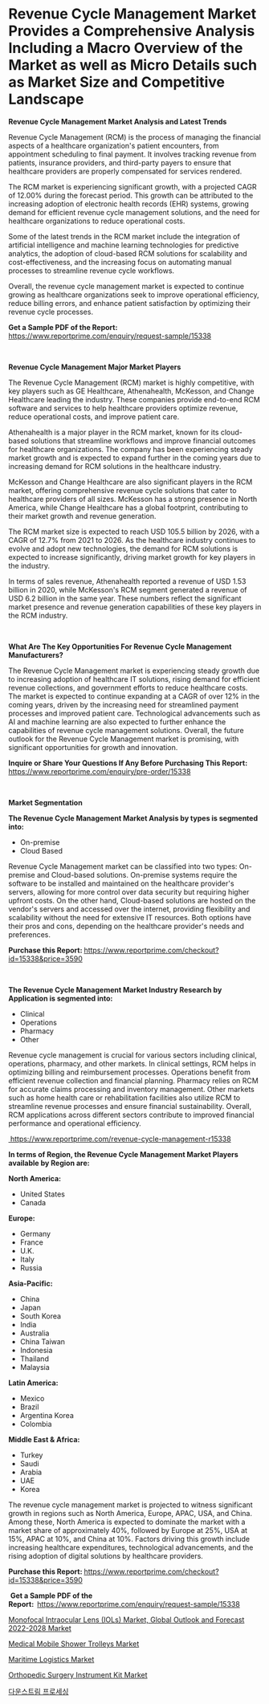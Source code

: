 <p><h1>Revenue Cycle Management Market Provides a Comprehensive Analysis Including a Macro Overview of the Market as well as Micro Details such as Market Size and Competitive Landscape</h1></p><p><strong>Revenue Cycle Management Market Analysis and Latest Trends</strong></p>
<p><p>Revenue Cycle Management (RCM) is the process of managing the financial aspects of a healthcare organization's patient encounters, from appointment scheduling to final payment. It involves tracking revenue from patients, insurance providers, and third-party payers to ensure that healthcare providers are properly compensated for services rendered.</p><p>The RCM market is experiencing significant growth, with a projected CAGR of 12.00% during the forecast period. This growth can be attributed to the increasing adoption of electronic health records (EHR) systems, growing demand for efficient revenue cycle management solutions, and the need for healthcare organizations to reduce operational costs.</p><p>Some of the latest trends in the RCM market include the integration of artificial intelligence and machine learning technologies for predictive analytics, the adoption of cloud-based RCM solutions for scalability and cost-effectiveness, and the increasing focus on automating manual processes to streamline revenue cycle workflows.</p><p>Overall, the revenue cycle management market is expected to continue growing as healthcare organizations seek to improve operational efficiency, reduce billing errors, and enhance patient satisfaction by optimizing their revenue cycle processes.</p></p>
<p><strong>Get a Sample PDF of the Report:&nbsp;</strong> <a href="https://www.reportprime.com/enquiry/request-sample/15338">https://www.reportprime.com/enquiry/request-sample/15338</a></p>
<p>&nbsp;</p>
<p><strong>Revenue Cycle Management Major Market Players</strong></p>
<p><p>The Revenue Cycle Management (RCM) market is highly competitive, with key players such as GE Healthcare, Athenahealth, McKesson, and Change Healthcare leading the industry. These companies provide end-to-end RCM software and services to help healthcare providers optimize revenue, reduce operational costs, and improve patient care.</p><p>Athenahealth is a major player in the RCM market, known for its cloud-based solutions that streamline workflows and improve financial outcomes for healthcare organizations. The company has been experiencing steady market growth and is expected to expand further in the coming years due to increasing demand for RCM solutions in the healthcare industry.</p><p>McKesson and Change Healthcare are also significant players in the RCM market, offering comprehensive revenue cycle solutions that cater to healthcare providers of all sizes. McKesson has a strong presence in North America, while Change Healthcare has a global footprint, contributing to their market growth and revenue generation.</p><p>The RCM market size is expected to reach USD 105.5 billion by 2026, with a CAGR of 12.7% from 2021 to 2026. As the healthcare industry continues to evolve and adopt new technologies, the demand for RCM solutions is expected to increase significantly, driving market growth for key players in the industry.</p><p>In terms of sales revenue, Athenahealth reported a revenue of USD 1.53 billion in 2020, while McKesson's RCM segment generated a revenue of USD 6.2 billion in the same year. These numbers reflect the significant market presence and revenue generation capabilities of these key players in the RCM industry.</p></p>
<p>&nbsp;</p>
<p><strong>What Are The Key Opportunities For Revenue Cycle Management Manufacturers?</strong></p>
<p><p>The Revenue Cycle Management market is experiencing steady growth due to increasing adoption of healthcare IT solutions, rising demand for efficient revenue collections, and government efforts to reduce healthcare costs. The market is expected to continue expanding at a CAGR of over 12% in the coming years, driven by the increasing need for streamlined payment processes and improved patient care. Technological advancements such as AI and machine learning are also expected to further enhance the capabilities of revenue cycle management solutions. Overall, the future outlook for the Revenue Cycle Management market is promising, with significant opportunities for growth and innovation.</p></p>
<p><strong>Inquire or Share Your Questions If Any Before Purchasing This Report:</strong> <a href="https://www.reportprime.com/enquiry/pre-order/15338">https://www.reportprime.com/enquiry/pre-order/15338</a></p>
<p>&nbsp;</p>
<p><strong>Market Segmentation</strong></p>
<p><strong>The Revenue Cycle Management Market Analysis by types is segmented into:</strong></p>
<p><ul><li>On-premise</li><li>Cloud Based</li></ul></p>
<p><p>Revenue Cycle Management market can be classified into two types: On-premise and Cloud-based solutions. On-premise systems require the software to be installed and maintained on the healthcare provider's servers, allowing for more control over data security but requiring higher upfront costs. On the other hand, Cloud-based solutions are hosted on the vendor's servers and accessed over the internet, providing flexibility and scalability without the need for extensive IT resources. Both options have their pros and cons, depending on the healthcare provider's needs and preferences.</p></p>
<p><strong>Purchase this Report:&nbsp;</strong><a href="https://www.reportprime.com/checkout?id=15338&price=3590">https://www.reportprime.com/checkout?id=15338&price=3590</a></p>
<p>&nbsp;</p>
<p><strong>The Revenue Cycle Management Market Industry Research by Application is segmented into:</strong></p>
<p><ul><li>Clinical</li><li>Operations</li><li>Pharmacy</li><li>Other</li></ul></p>
<p><p>Revenue cycle management is crucial for various sectors including clinical, operations, pharmacy, and other markets. In clinical settings, RCM helps in optimizing billing and reimbursement processes. Operations benefit from efficient revenue collection and financial planning. Pharmacy relies on RCM for accurate claims processing and inventory management. Other markets such as home health care or rehabilitation facilities also utilize RCM to streamline revenue processes and ensure financial sustainability. Overall, RCM applications across different sectors contribute to improved financial performance and operational efficiency.</p></p>
<p><a href="https://www.reportprime.com/revenue-cycle-management-r15338">&nbsp;https://www.reportprime.com/revenue-cycle-management-r15338</a></p>
<p><strong>In terms of Region, the Revenue Cycle Management Market Players available by Region are:</strong></p>
<p>
    <p> <strong> North America: </strong>
        <ul>
            <li>United States</li>
            <li>Canada</li>
        </ul>
        </p> 
    <p> <strong> Europe: </strong>
        <ul>
            <li>Germany</li>
            <li>France</li>
            <li>U.K.</li>
            <li>Italy</li>
            <li>Russia</li>
        </ul>
        </p> 
    <p> <strong> Asia-Pacific: </strong>
        <ul>
            <li>China</li>
            <li>Japan</li>
            <li>South Korea</li>
            <li>India</li>
            <li>Australia</li>
            <li>China Taiwan</li>
            <li>Indonesia</li>
            <li>Thailand</li>
            <li>Malaysia</li>
        </ul>
        </p> 
    <p> <strong> Latin America: </strong>
        <ul>
            <li>Mexico</li>
            <li>Brazil</li>
            <li>Argentina Korea</li>
            <li>Colombia</li>
        </ul>
        </p> 
    <p> <strong> Middle East & Africa: </strong>
        <ul>
            <li>Turkey</li>
            <li>Saudi</li>
            <li>Arabia</li>
            <li>UAE</li>
            <li>Korea</li>
        </ul>
    </p>
    </p>
<p><p>The revenue cycle management market is projected to witness significant growth in regions such as North America, Europe, APAC, USA, and China. Among these, North America is expected to dominate the market with a market share of approximately 40%, followed by Europe at 25%, USA at 15%, APAC at 10%, and China at 10%. Factors driving this growth include increasing healthcare expenditures, technological advancements, and the rising adoption of digital solutions by healthcare providers.</p></p>
<p><strong>Purchase this Report: </strong><a href="https://www.reportprime.com/checkout?id=15338&price=3590">https://www.reportprime.com/checkout?id=15338&price=3590</a></p>
<p>&nbsp;<strong>Get a Sample PDF of the Report:&nbsp;&nbsp;</strong><a href="https://www.reportprime.com/enquiry/request-sample/15338">https://www.reportprime.com/enquiry/request-sample/15338</a></p>
<p><strong></strong></p>
<p><p><a href="https://issuu.com/reportprime-2/docs/monofocal-intraocular-lens-iols-mar_1b0964a91f2053">Monofocal Intraocular Lens (IOLs) Market, Global Outlook and Forecast 2022-2028 Market</a></p><p><a href="https://medium.com/@clarenceuvalis67867/medical-mobile-shower-trolleys-market-report-by-product-type-manual-shower-trolley-electric-shower-f073a137fbaa">Medical Mobile Shower Trolleys Market</a></p><p><a href="https://github.com/alexxisgm/Market-Research-Report-List-2/blob/main/maritime-logistics-market.md">Maritime Logistics Market</a></p><p><a href="https://medium.com/@charles.fisher4346/evaluating-global-orthopedic-surgery-instrument-kit-market-trends-and-growth-opportunities-by-111581a1856d">Orthopedic Surgery Instrument Kit Market</a></p><p><a href="https://medium.com/@nargishadi90/%ED%95%98%EB%A5%98-%EC%B2%98%EB%A6%AC-%EC%8B%9C%EC%9E%A5-%EA%B8%80%EB%A1%9C%EB%B2%8C-%EC%8B%9C%EC%9E%A5-%EB%8F%99%ED%96%A5%EA%B3%BC-%ED%8C%90%EB%A7%A4-%ED%8A%B8%EB%A0%8C%EB%93%9C-2024%EB%85%84%EB%B6%80%ED%84%B0-2031%EB%85%84%EA%B9%8C%EC%A7%80-bcbf47551994">다운스트림 프로세싱</a></p></p>